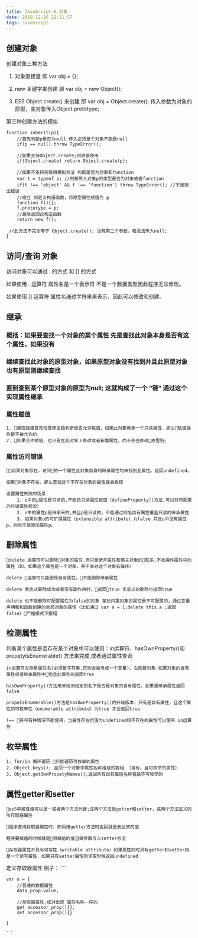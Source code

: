 ```yaml
---
title: JavaScript-6.对象
date: 2018-12-26 22:31:57
tags: JavaScript
---
```


## 创建对象
创建对象三种方法 

1. 对象直接量 即 var obj = {};

2. new 关键字来创建 即 var obj = new Object();

3. ES5 Object.create() 来创建 即 var obj = Object.create(); 传入参数为对象的原型，空对象传入Object.prototype;

第三种创建方法的模拟
```
function inherit(p){
    //首先判断p是否为null 传入必须是个对象不能是null
    if(p == null) throw TypeError();

    //如果支持Object.create;则直接使用
    if(Object.create) return Object.create(p);

    //如果不支持则使用模拟方法 判断是否为对象和function
    var t = typeof p; //判断传入对象p的类型是否为对象或者function
    if(t !== 'object' && t !== 'function') throw TypeError(); //不是抛出错误
    //成立 则定义构造函数，将原型属性赋值为 p
    function f(){};
    f.prototype = p;
    //最后返回此构造函数
    return new f();
    
 //此方法不完全等于 Object.create(); 没有第二个参数，和没法传入null;
}
```

## 访问/查询 对象
访问对象可以通过 . 的方式 和 [] 的方式 

如果使用 . 运算符 属性名是一个表示符 不是一个数据类型因此程序无法修改。

如果使用 [] 运算符 属性名通过字符串来表示，因此可以修改和创建。



## 继承

### 概括：如果要查找一个对象的某个属性 先是查找此对象本身是否有这个属性，如果没有

### 继续查找此对象的原型对象，如果原型对象没有找到并且此原型对象也有原型则继续查找

### 直到查到某个原型对象的原型为null; 这就构成了一个 “链” 通过这个实现属性继承

### 属性赋值
    1. 属性赋值首先检查原型链判断是否允许赋值，如果此对象继承一个只读属性，那么赋值操作是不被允许的
    2. 如果允许赋值，也只是在此对象上修改或者新增属性，而不会去修改原型链;

### 属性访问错误
    如果对象存在，访问的一个属性此对象自身和继承属性均未找到此属性。返回undefined。

    如果对象不存在，那么查找这个不存在对象的属性就会报错

    设置属性失败的场景
        1. o中的p属性是只读的,不能给只读属性赋值（defineProperty()方法,可以对可配置的只读属性修改）
        2. o中的属性p是继承来的,并且p是只读的，不能通过同名自有属性覆盖只读的继承属性
        3. 如果对象o的可扩展属性（extensible attribute）为false 并且o中没有属性p，则也不能添加属性p。

## 删除属性

    delete 运算符可以删除对象的属性.但只是断开属性和宿主对象的联系,不会操作属性中的属性（即，如果这个属性是一个对象，并不会对这个对象有操作）

    delete 运算符只能删除自有属性，不能删除继承属性

    delete 表达式删除成功或者没有副作用时，返回true 无意义的删除也返回true

    delete 也不能删除可配置属性为false的对象 某些内置对象的属性是不可配置的，通过变量声明和和函数创建的全局对象的属性（比如通过 var a = 1;delete this.a ;返回false）严格模式下报错

## 检测属性

判断某个属性是否存在某个对象中可以使用：in运算符、hasOwnProperty()和propetyIsEnumerable() 方法来完成,或者通过属性查询

    in运算符左侧是属性名(必须是字符串,否则会被当成一个变量)，右侧是对象.如果对象的自有属性或者继承属性中包含此属性则返回true

    hasOwnProperty()方法用来检测给定的名字是否是对象的自有属性，如果是继承属性返回false

    propeIsEnumerable()方法是hasOwnProperty()的升级版本，只有是自有属性，且这个属性的可枚举性（enumerable attribute）为true 才会返回true

    !== 符号有种情况不能使用，当属性存在但值为undefined和不存在的属性可以使用 in运算符


## 枚举属性
    1. for/in 循环遍历 只能遍历可枚举的属性
    2. Object.keys(); 返回一个对象中属性名称组成的数组 （自有，且可枚举的属性）
    3. Object.getOwnPropetyNames();返回所有自有属性名称包括不可枚举的


## 属性getter和setter

    es5中属性值可以是一或者两个方法代替;这两个方法是getter和setter，这两个方法定义的叫存取器属性

    程序查询存取器属性时，即调用getter方法时返回就是表达式的值 

    程序要赋值的时候就是将赋给的值当做参数传入setter方法

    存取器属性不具有可写性（writable attribute）如果属性同时具有getter和setter则是一个读写属性，如果只有setter属性则读取时候返回undefined

 定义存取器属性 例子：
    ```

    var o = {
        //普通的数据属性
        data_prop:value,
        
        //存取器属性,成对出现 属性名称一样的
        get accessor_prop(){},
        set accessor_prop(){}

    }

    ```